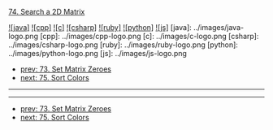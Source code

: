 [74. Search a 2D Matrix](https://leetcode.com/problems/search-a-2d-matrix/)

[![java]](../java/074-search-a-2d-matrix.md)
[![cpp]](../cpp/074-search-a-2d-matrix.md)
[![c]](../c/074-search-a-2d-matrix.md)
[![csharp]](../csharp/074-search-a-2d-matrix.md)
[![ruby]](../ruby/074-search-a-2d-matrix.md)
[![python]](../python/074-search-a-2d-matrix.md)
[![js]](../js/074-search-a-2d-matrix.md)
[java]: ../images/java-logo.png
[cpp]: ../images/cpp-logo.png
[c]: ../images/c-logo.png
[csharp]: ../images/csharp-logo.png
[ruby]: ../images/ruby-logo.png
[python]: ../images/python-logo.png
[js]: ../images/js-logo.png

- [prev: 73. Set Matrix Zeroes](073-set-matrix-zeroes.md)
- [next: 75. Sort Colors](075-sort-colors.md)

---


---

- [prev: 73. Set Matrix Zeroes](073-set-matrix-zeroes.md)
- [next: 75. Sort Colors](075-sort-colors.md)
